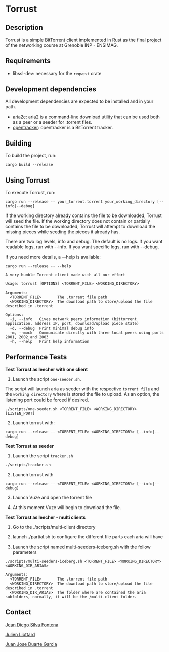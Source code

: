 # Torrust

## Description

Torrust is a simple BitTorrent client implemented in Rust as the final project of the networking course at Grenoble INP - ENSIMAG.

## Requirements

- libssl-dev: necessary for the `reqwest` crate

## Development dependencies

All development dependencies are expected to be installed and in your path.

- [aria2c](https://aria2.github.io/): aria2 is a command-line download utility that can
be used both as a peer or a seeder for .torrent files.
- [opentracker](https://github.com/wwwwg/opentracker): opentracker is a BitTorrent tracker.

## Building

To build the project, run:

```
cargo build --release
```

## Using Torrust

To execute Torrust, run:

```
cargo run --release -- your_torrent.torrent your_working_directory [--info|--debug]
```

If the working directory already contains the file to be downloaded, Torrust will seed the file.
If the working directory does not contain or partially contains the file to be downloaded, Torrust will attempt to
download the missing pieces while seeding the pieces it already has.

There are two log levels, info and debug. The default is no logs. If you want readable logs, run with --info. If you want specific logs, run with --debug.

If you need more details, a --help is available:

```
cargo run --release -- --help

A very humble Torrent client made with all our effort

Usage: torrust [OPTIONS] <TORRENT_FILE> <WORKING_DIRECTORY>

Arguments:
  <TORRENT_FILE>       The .torrent file path
  <WORKING_DIRECTORY>  The download path to store/upload the file described in .torrent

Options:
  -i, --info   Gives network peers information (bittorrent application, address IP, port, download/upload piece state)
  -d, --debug  Print minimal debug info
  -m, --mock   Communicate directly with three local peers using ports 2001, 2002 and 2003
  -h, --help   Print help information
```
## Performance Tests 

<!-- ¿Is necessary to test other file rather than 1Gbit.torrent? -->
**Test Torrust as leecher with one client**


1. Launch the script `one-seeder.sh`. 

The script will launch aria as seeder with the respective `torrent file` and the `working directory` where is stored the file to upload.
As an option, the listening port could be forced if desired.  
```
./scripts/one-seeder.sh <TORRENT_FILE> <WORKING_DIRECTORY> [LISTEN_PORT]
```

2. Launch torrust with:

```
cargo run --release -- <TORRENT_FILE> <WORKING_DIRECTORY> [--info|--debug]
```

**Test Torrust as seeder**

1. Launch the script `tracker.sh`

```
./scripts/tracker.sh
```

2. Launch torrust with

```
cargo run --release -- <TORRENT_FILE> <WORKING_DIRECTORY> [--info|--debug]
```

3. Launch Vuze and open the torrent file

4. At this moment Vuze will begin to download the file.


**Test Torrust as leecher - multi clients**

1. Go to the ./scripts/multi-client directory
2. launch ./partial.sh to configure the different file parts each aria will have

3. Launch the script named multi-seeders-iceberg.sh with the follow parameters

```
./scripts/multi-seeders-iceberg.sh <TORRENT_FILE> <WORKING_DIRECTORY> <WORKING_DIR_ARIAS>

Arguments:
  <TORRENT_FILE>       The .torrent file path
  <WORKING_DIRECTORY>  The download path to store/upload the file described in .torrent
  <WORKING_DIR_ARIAS>  The folder where are contained the aria subfolders, normally, it will be the /multi-client folder.
```




## Contact

[Jean Diego Silva Fontena](mailto:Jean-Diego.Silva-Fontena@grenoble-inp.org)

[Julien Liottard](mailto:Julien.Liottard@grenoble-inp.org)

[Juan Jose Duarte Garcia](mailto:Juan-Jose.Garcia-Duarte@grenoble-inp.org)
